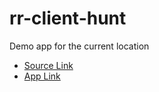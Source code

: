 # rr-client-hunt
Demo app for the current location

- [Source Link](https://github.com/Rajeshwari-Rudra/rr-client-hunt)
- [App Link](https://rajeshwari-rudra.github.io/rr-client-hunt/)
